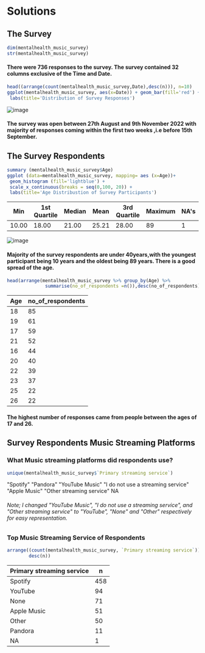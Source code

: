 # Solutions
## The Survey
````r
dim(mentalhealth_music_survey)
str(mentalhealth_music_survey)
  ````
 #### There were 736 responses to the survey. The survey contained 32 columns exclusive of the Time and Date. 
 
 ````r
head((arrange(count(mentalhealth_music_survey,Date),desc(n))), n=10)
ggplot(mentalhealth_music_survey, aes(x=Date)) + geom_bar(fill='red') +
  labs(title='Distribution of Survey Responses')
  ````
![image](https://user-images.githubusercontent.com/88348888/222712524-63753c78-75e5-41cf-9ad5-982685e8ba18.png)
#### The survey was open between 27th August and 9th November 2022 with majority of responses coming within the first two weeks ,i.e before 15th September. 

## The Survey Respondents
 ````r
summary (mentalhealth_music_survey$Age)
ggplot (data=mentalhealth_music_survey, mapping= aes (x=Age))+ 
  geom_histogram (fill='lightblue') + 
  scale_x_continuous(breaks = seq(0,100, 20)) + 
  labs(title='Age Distribustion of Survey Participants')
  ````

| Min    | 1st Quartile | Median | Mean  | 3rd Quartile | Maximum | NA's |
| -------| ------------ | ------ | ----- | ------------ | ------- | ---- |
| 10.00  | 18.00        | 21.00  | 25.21 | 28.00        | 89      | 1    |

![image](https://user-images.githubusercontent.com/88348888/222715661-21a98557-5957-4703-b206-b340449284ba.png)
#### Majority of the survey respondents are under 40years,with the youngest participant being 10 years and the oldest being 89 years. There is a good spread of the age.

 ````r
head(arrange(mentalhealth_music_survey %>% group_by(Age) %>% 
               summarise(no_of_respondents =n()),desc(no_of_respondents)), n=10)
  ````
| Age | no_of_respondents |
| --- | ----------------- |
| 18  | 85                |
| 19  | 61                |
| 17  | 59                |
| 21  | 52                |
| 16  | 44                |
| 20  | 40                |
| 22  | 39                |
| 23  | 37                |
| 25  | 22                |
| 26  | 22                |
#### The highest number of responses came from people between the ages of 17 and 26.

## Survey Respondents Music Streaming Platforms
### What Music streaming platforms did respondents use?
````r
unique(mentalhealth_music_survey$`Primary streaming service`)
  ````
"Spotify" "Pandora" "YouTube Music" "I do not use a streaming service" "Apple Music" "Other streaming service" NA 
###### Note; I changed "YouTube Music", "I do not use a streaming service", and "Other streaming service" to "YouTube", "None" and "Other" respectively for easy representation.

### Top Music Streaming Service of Respondents
````r
arrange((count(mentalhealth_music_survey, `Primary streaming service`)),
        desc(n))
  ````
|Primary streaming service | n   |
| ------------------------ | --- |
| Spotify                  | 458 |
| YouTube                  | 94  |
| None                     | 71  |
| Apple Music              | 51  |
| Other                    | 50  |
| Pandora                  | 11  |
| NA                       | 1   |
